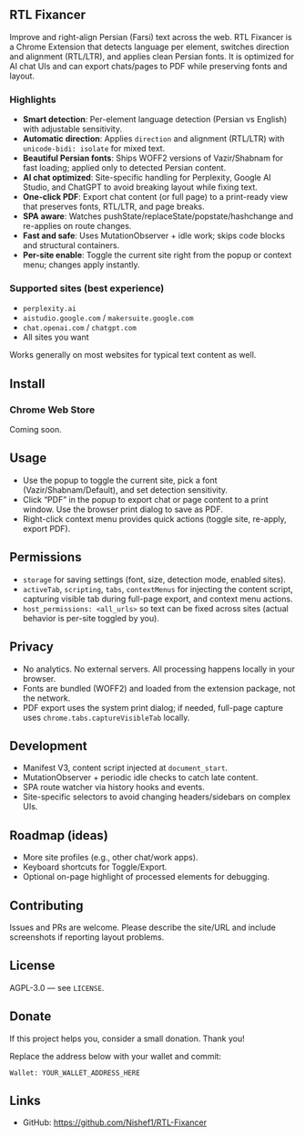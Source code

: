 ## RTL Fixancer

Improve and right-align Persian (Farsi) text across the web. RTL Fixancer is a Chrome Extension that detects language per element, switches direction and alignment (RTL/LTR), and applies clean Persian fonts. It is optimized for AI chat UIs and can export chats/pages to PDF while preserving fonts and layout.

### Highlights
- **Smart detection**: Per-element language detection (Persian vs English) with adjustable sensitivity.
- **Automatic direction**: Applies `direction` and alignment (RTL/LTR) with `unicode-bidi: isolate` for mixed text.
- **Beautiful Persian fonts**: Ships WOFF2 versions of Vazir/Shabnam for fast loading; applied only to detected Persian content.
- **AI chat optimized**: Site-specific handling for Perplexity, Google AI Studio, and ChatGPT to avoid breaking layout while fixing text.
- **One-click PDF**: Export chat content (or full page) to a print-ready view that preserves fonts, RTL/LTR, and page breaks.
- **SPA aware**: Watches pushState/replaceState/popstate/hashchange and re-applies on route changes.
- **Fast and safe**: Uses MutationObserver + idle work; skips code blocks and structural containers.
- **Per-site enable**: Toggle the current site right from the popup or context menu; changes apply instantly.

### Supported sites (best experience)
- `perplexity.ai`
- `aistudio.google.com` / `makersuite.google.com`
- `chat.openai.com` / `chatgpt.com`
- All sites you want

Works generally on most websites for typical text content as well.

## Install

### Chrome Web Store
Coming soon.

## Usage
- Use the popup to toggle the current site, pick a font (Vazir/Shabnam/Default), and set detection sensitivity.
- Click “PDF” in the popup to export chat or page content to a print window. Use the browser print dialog to save as PDF.
- Right-click context menu provides quick actions (toggle site, re-apply, export PDF).

## Permissions
- `storage` for saving settings (font, size, detection mode, enabled sites).
- `activeTab`, `scripting`, `tabs`, `contextMenus` for injecting the content script, capturing visible tab during full-page export, and context menu actions.
- `host_permissions: <all_urls>` so text can be fixed across sites (actual behavior is per-site toggled by you).

## Privacy
- No analytics. No external servers. All processing happens locally in your browser.
- Fonts are bundled (WOFF2) and loaded from the extension package, not the network.
- PDF export uses the system print dialog; if needed, full-page capture uses `chrome.tabs.captureVisibleTab` locally.

## Development
- Manifest V3, content script injected at `document_start`.
- MutationObserver + periodic idle checks to catch late content.
- SPA route watcher via history hooks and events.
- Site-specific selectors to avoid changing headers/sidebars on complex UIs.

## Roadmap (ideas)
- More site profiles (e.g., other chat/work apps).
- Keyboard shortcuts for Toggle/Export.
- Optional on-page highlight of processed elements for debugging.

## Contributing
Issues and PRs are welcome. Please describe the site/URL and include screenshots if reporting layout problems.

## License
AGPL-3.0 — see `LICENSE`.

## Donate
If this project helps you, consider a small donation. Thank you!

Replace the address below with your wallet and commit:

```
Wallet: YOUR_WALLET_ADDRESS_HERE
```

## Links
- GitHub: https://github.com/Nishef1/RTL-Fixancer


